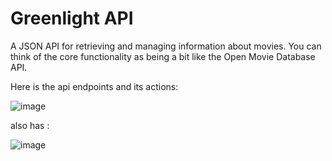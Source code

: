 # Greenlight API

A JSON API for retrieving and managing information about movies. You can
think of the core functionality as being a bit like the Open Movie Database API.

Here is the api endpoints and its actions:

![image](https://github.com/user-attachments/assets/9d637a69-0e0e-42cc-95ce-448abbc71fe5)

also has :

![image](https://github.com/user-attachments/assets/e5eb382a-cbd9-448b-8fd1-7259c3068d3f)
